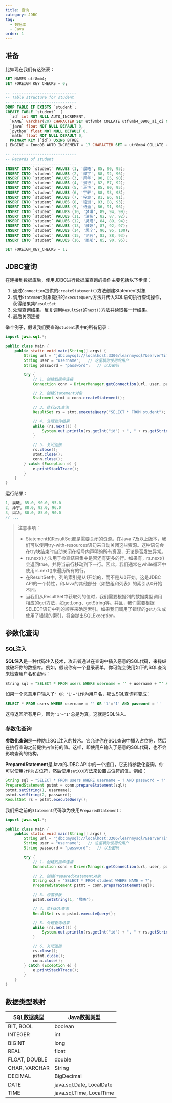```yaml
---
title: 查询
category: JDBC
tag:
  - 数据库
  - Java
order: 1
---
```


## 准备

比如现在我们有这张表：

```sql
SET NAMES utf8mb4;
SET FOREIGN_KEY_CHECKS = 0;

-- ----------------------------
-- Table structure for student
-- ----------------------------
DROP TABLE IF EXISTS `student`;
CREATE TABLE `student`  (
  `id` int NOT NULL AUTO_INCREMENT,
  `NAME` varchar(20) CHARACTER SET utf8mb4 COLLATE utf8mb4_0900_ai_ci NOT NULL DEFAULT '',
  `java` float NOT NULL DEFAULT 0,
  `python` float NOT NULL DEFAULT 0,
  `math` float NOT NULL DEFAULT 0,
  PRIMARY KEY (`id`) USING BTREE
) ENGINE = InnoDB AUTO_INCREMENT = 17 CHARACTER SET = utf8mb4 COLLATE = utf8mb4_0900_ai_ci ROW_FORMAT = Dynamic;

-- ----------------------------
-- Records of student
-- ----------------------------
INSERT INTO `student` VALUES (1, '晨曦', 85, 90, 95);
INSERT INTO `student` VALUES (2, '泽宇', 88, 92, 96);
INSERT INTO `student` VALUES (3, '风华', 80, 85, 90);
INSERT INTO `student` VALUES (4, '景行', 82, 87, 92);
INSERT INTO `student` VALUES (5, '涵博', 85, 90, 95);
INSERT INTO `student` VALUES (6, '宇轩', 88, 93, 98);
INSERT INTO `student` VALUES (7, '梓宸', 81, 86, 91);
INSERT INTO `student` VALUES (8, '铭洲', 83, 88, 93);
INSERT INTO `student` VALUES (9, '诗涵', 86, 91, 96);
INSERT INTO `student` VALUES (10, '梦琪', 89, 94, 99);
INSERT INTO `student` VALUES (11, '清婉', 82, 87, 92);
INSERT INTO `student` VALUES (12, '灵珊', 84, 89, 94);
INSERT INTO `student` VALUES (13, '雅婷', 87, 92, 97);
INSERT INTO `student` VALUES (14, '思宁', 90, 95, 100);
INSERT INTO `student` VALUES (15, '芷若', 83, 88, 93);
INSERT INTO `student` VALUES (16, '雨彤', 85, 90, 95);

SET FOREIGN_KEY_CHECKS = 1;
```

## JDBC查询

在连接到数据库后，使用JDBC进行数据库查询的操作主要包括以下步骤：

1. 通过`Connection`提供的`createStatement()`方法创建Statement对象
2. 调用`Statement`对象提供的`executeQuery`方法并传入SQL语句执行查询操作，获得结果集`ResultSet`
3. 处理查询结果，反复调用`ResultSet`的`next()`方法并读取每一行结果。
4. 最后关闭连接

举个例子，假设我们要查询`student`表中的所有记录：

```java
import java.sql.*;

public class Main {
    public static void main(String[] args) {
        String url = "jdbc:mysql://localhost:3306/learnmysql?&serverTimezone=UTC&characterEncoding=utf8";
        String user = "username";	// 这里填你使用的用户
        String password = "password";	// 以及密码

        try {
            // 1. 创建数据库连接
            Connection conn = DriverManager.getConnection(url, user, password);

            // 2. 创建Statement对象
            Statement stmt = conn.createStatement();

            // 3. 执行SQL查询
            ResultSet rs = stmt.executeQuery("SELECT * FROM student");

            // 4. 处理查询结果
            while (rs.next()) {
                System.out.println(rs.getInt("id") + ", " + rs.getString("NAME") + ", " + rs.getFloat("java") + ", " + rs.getFloat("python") + ", " + rs.getFloat("math"));
            }

            // 5. 关闭连接
            rs.close();
            stmt.close();
            conn.close();
        } catch (Exception e) {
            e.printStackTrace();
        }
    }
}
```

运行结果：

```java
1, 晨曦, 85.0, 90.0, 95.0
2, 泽宇, 88.0, 92.0, 96.0
3, 风华, 80.0, 85.0, 90.0
// ...
```

> 注意事项：
>
> - Statement和ResultSet都是需要关闭的资源。在Java 7及以上版本，我们可以使用try-with-resources语句来自动关闭这些资源。这种语句会在try块结束时自动关闭在括号内声明的所有资源，无论是否发生异常。
> - rs.next()方法用于检查结果集中是否还有更多的行。如果有，rs.next()会返回true，并将当前行移动到下一行。因此，我们通常在while循环中使用rs.next()来遍历所有的行。
> - 在ResultSet中，列的索引是从1开始的，而不是从0开始。这是JDBC API的一个特性，和Java的其他部分（如数组和列表）的索引从0开始不同。
> - 当我们从ResultSet中获取列的值时，我们需要根据列的数据类型调用相应的get方法，如getLong、getString等。并且，我们需要根据SELECT语句中列的顺序来确定索引。如果我们调用了错误的get方法或使用了错误的索引，将会抛出SQLException。

## 参数化查询

### SQL注入

**SQL注入**是一种代码注入技术，攻击者通过在查询中插入恶意的SQL代码，来操纵或破坏你的数据库。例如，假设你有一个登录表单，你可能会使用如下的SQL查询来检查用户名和密码：

```sql
String sql = "SELECT * FROM users WHERE username = '" + username + "' AND password = '" + password + "'";
```

如果一个恶意用户输入了`' OR '1'='1`作为用户名，那么SQL查询将变成：

```sql
SELECT * FROM users WHERE username = '' OR '1'='1' AND password = ''
```

这将返回所有用户，因为`'1'='1'`总是为真。这就是SQL注入。

### 参数化查询

**参数化查询**是一种防止SQL注入的技术。它允许你在SQL查询中插入占位符，然后在执行查询之前提供占位符的值。这样，即使用户输入了恶意的SQL代码，也不会影响查询的结构。

**PreparedStatement**是Java的JDBC API中的一个接口，它支持参数化查询。你可以使用`?`作为占位符，然后使用`setXXX`方法来设置占位符的值。例如：

```java
String sql = "SELECT * FROM users WHERE username = ? AND password = ?";
PreparedStatement pstmt = conn.prepareStatement(sql);
pstmt.setString(1, username);
pstmt.setString(2, password);
ResultSet rs = pstmt.executeQuery();
```

我们把之前的`Statement`代码改为使用`PreparedStatement`：

```java
import java.sql.*;

public class Main {
    public static void main(String[] args) {
        String url = "jdbc:mysql://localhost:3306/learnmysql?&serverTimezone=UTC&characterEncoding=utf8";
        String user = "username";	// 这里填你使用的用户
        String password = "password";	// 以及密码

        try {
            // 1. 创建数据库连接
            Connection conn = DriverManager.getConnection(url, user, password);

            // 2. 创建PreparedStatement对象
            String sql = "SELECT * FROM student WHERE NAME = ?";
            PreparedStatement pstmt = conn.prepareStatement(sql);

            // 3. 设置参数
            pstmt.setString(1, "晨曦");

            // 4. 执行SQL查询
            ResultSet rs = pstmt.executeQuery();

            // 5. 处理查询结果
            while (rs.next()) {
                System.out.println(rs.getInt("id") + ", " + rs.getString("NAME") + ", " + rs.getFloat("java") + ", " + rs.getFloat("python") + ", " + rs.getFloat("math"));
            }

            // 6. 关闭连接
            rs.close();
            pstmt.close();
            conn.close();
        } catch (Exception e) {
            e.printStackTrace();
        }
    }
}
```

## 数据类型映射

| SQL数据类型   | Java数据类型             |
| ------------- | ------------------------ |
| BIT, BOOL     | boolean                  |
| INTEGER       | int                      |
| BIGINT        | long                     |
| REAL          | float                    |
| FLOAT, DOUBLE | double                   |
| CHAR, VARCHAR | String                   |
| DECIMAL       | BigDecimal               |
| DATE          | java.sql.Date, LocalDate |
| TIME          | java.sql.Time, LocalTime |

